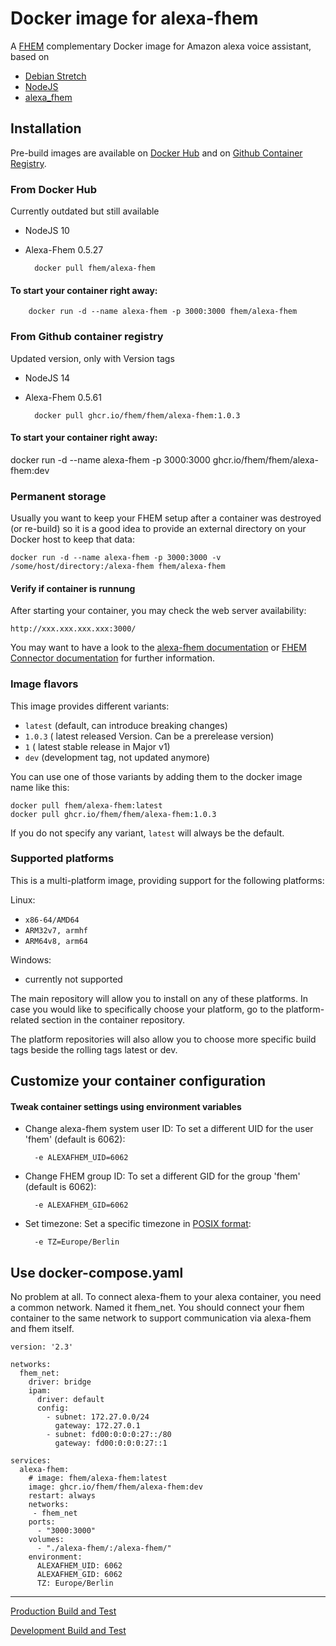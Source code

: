# Docker image for alexa-fhem
A [FHEM](https://fhem.de/) complementary Docker image for Amazon alexa voice assistant, based on 
- [Debian Stretch](https://hub.docker.com/_/debian?tab=tags&page=1&ordering=last_updated&name=stretch)
- [NodeJS](https://nodejs.org/en/)
- [alexa_fhem](https://www.npmjs.com/package/alexa-fhem?activeTab=versions)



## Installation
Pre-build images are available on [Docker Hub](https://hub.docker.com/r/fhem/alexa-fhem) and on [Github Container Registry](https://github.com/orgs/fhem/packages/container/package/fhem/alexa-fhem).

### From Docker Hub
Currently outdated but still available
- NodeJS 10
- Alexa-Fhem 0.5.27


        docker pull fhem/alexa-fhem

#### To start your container right away:

        docker run -d --name alexa-fhem -p 3000:3000 fhem/alexa-fhem

### From Github container registry
Updated version, only with Version tags
- NodeJS 14
- Alexa-Fhem 0.5.61

        docker pull ghcr.io/fhem/fhem/alexa-fhem:1.0.3

#### To start your container right away:

docker run -d --name alexa-fhem -p 3000:3000 ghcr.io/fhem/fhem/alexa-fhem:dev


### Permanent storage
Usually you want to keep your FHEM setup after a container was destroyed (or re-build) so it is a good idea to provide an external directory on your Docker host to keep that data:

    docker run -d --name alexa-fhem -p 3000:3000 -v /some/host/directory:/alexa-fhem fhem/alexa-fhem 

#### Verify if container is runnung
After starting your container, you may check the web server availability:

	http://xxx.xxx.xxx.xxx:3000/

You may want to have a look to the [alexa-fhem documentation](https://wiki.fhem.de/wiki/Alexa-Fhem) or [FHEM Connector documentation](https://wiki.fhem.de/wiki/FHEM_Connector) for further information.


### Image flavors
This image provides different variants:

- `latest` (default, can introduce breaking changes)
- `1.0.3` ( latest released Version. Can be a prerelease version)
- `1` ( latest stable release in Major v1)
- `dev` (development tag, not updated anymore)

You can use one of those variants by adding them to the docker image name like this:

	docker pull fhem/alexa-fhem:latest
	docker pull ghcr.io/fhem/fhem/alexa-fhem:1.0.3

If you do not specify any variant, `latest` will always be the default.

### Supported platforms
This is a multi-platform image, providing support for the following platforms:


Linux:

- `x86-64/AMD64` 
- `ARM32v7, armhf` 
- `ARM64v8, arm64` 


Windows:

- currently not supported


The main repository will allow you to install on any of these platforms.
In case you would like to specifically choose your platform, go to the platform-related section in the container repository.

The platform repositories will also allow you to choose more specific build tags beside the rolling tags latest or dev.


## Customize your container configuration


#### Tweak container settings using environment variables

* Change alexa-fhem system user ID:
	To set a different UID for the user 'fhem' (default is 6062):

		-e ALEXAFHEM_UID=6062

* Change FHEM group ID:
	To set a different GID for the group 'fhem' (default is 6062):

    	-e ALEXAFHEM_GID=6062

* Set timezone:
	Set a specific timezone in [POSIX format](https://en.wikipedia.org/wiki/List_of_tz_database_time_zones):

    	-e TZ=Europe/Berlin

## Use docker-compose.yaml
No problem at all. To connect alexa-fhem to your alexa container, you need a common network.
Named it fhem_net. You should connect your fhem container to the same network to support communication via alexa-fhem and fhem itself.

```
version: '2.3'

networks:
  fhem_net:
    driver: bridge
    ipam:
      driver: default
      config:
        - subnet: 172.27.0.0/24
          gateway: 172.27.0.1
        - subnet: fd00:0:0:0:27::/80
          gateway: fd00:0:0:0:27::1

services:
  alexa-fhem:
    # image: fhem/alexa-fhem:latest
    image: ghcr.io/fhem/fhem/alexa-fhem:dev
    restart: always
    networks:
     - fhem_net
    ports:
      - "3000:3000"
    volumes:
      - "./alexa-fhem/:/alexa-fhem/"
    environment:
      ALEXAFHEM_UID: 6062
      ALEXAFHEM_GID: 6062
      TZ: Europe/Berlin
```

___
[Production Build and Test](https://github.com/fhem/fhem/alexa-fhem-docker/workflows/Build%20and%20Test/badge.svg?branch=master)

[Development Build and Test](https://github.com/fhem/fhem/alexa-fhem-docker/workflows/Build%20and%20Test/badge.svg?branch=dev)

